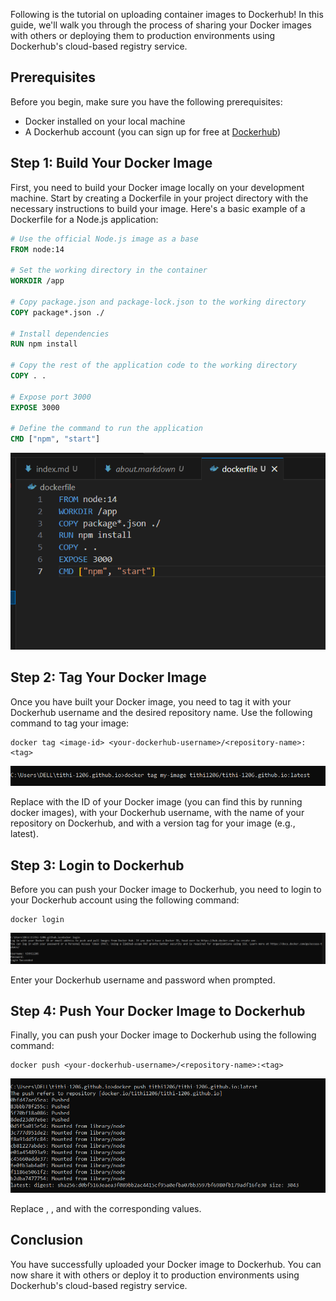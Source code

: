

Following is the tutorial on uploading container images to Dockerhub! In this guide, we'll walk you through the process of sharing your Docker images with others or deploying them to production environments using Dockerhub's cloud-based registry service.

## Prerequisites

Before you begin, make sure you have the following prerequisites:

- Docker installed on your local machine
- A Dockerhub account (you can sign up for free at [Dockerhub](https://hub.docker.com/))

## Step 1: Build Your Docker Image

First, you need to build your Docker image locally on your development machine. Start by creating a Dockerfile in your project directory with the necessary instructions to build your image. Here's a basic example of a Dockerfile for a Node.js application:

```dockerfile
# Use the official Node.js image as a base
FROM node:14

# Set the working directory in the container
WORKDIR /app

# Copy package.json and package-lock.json to the working directory
COPY package*.json ./

# Install dependencies
RUN npm install

# Copy the rest of the application code to the working directory
COPY . .

# Expose port 3000
EXPOSE 3000

# Define the command to run the application
CMD ["npm", "start"]
```

![Alt text](image1.PNG)


## Step 2: Tag Your Docker Image

Once you have built your Docker image, you need to tag it with your Dockerhub username and the desired repository name. Use the following command to tag your image:

```
docker tag <image-id> <your-dockerhub-username>/<repository-name>:<tag>
```

![Alt text](image2.png)


Replace <image-id> with the ID of your Docker image (you can find this by running docker images), <your-dockerhub-username> with your Dockerhub username, <repository-name> with the name of your repository on Dockerhub, and <tag> with a version tag for your image (e.g., latest).

## Step 3: Login to Dockerhub

Before you can push your Docker image to Dockerhub, you need to login to your Dockerhub account using the following command:

```
docker login
```

![Alt text](image3.png)


Enter your Dockerhub username and password when prompted.

## Step 4: Push Your Docker Image to Dockerhub

Finally, you can push your Docker image to Dockerhub using the following command:

```
docker push <your-dockerhub-username>/<repository-name>:<tag>
```

![Alt text](image4.png)


Replace <your-dockerhub-username>, <repository-name>, and <tag> with the corresponding values.

## Conclusion

You have successfully uploaded your Docker image to Dockerhub. You can now share it with others or deploy it to production environments using Dockerhub's cloud-based registry service.
